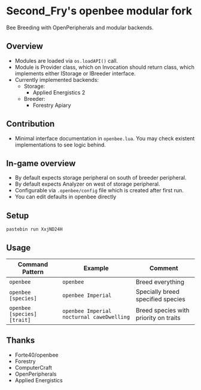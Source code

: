 # Second_Fry's openbee modular fork

Bee Breeding with OpenPeripherals and modular backends.

## Overview

* Modules are loaded via `os.loadAPI()` call.
* Module is Provider class, which on Invocation should return class, which implements either IStorage or IBreeder interface.
* Currently implemented backends:
  * Storage:
    * Applied Energistics 2
  * Breeder:
    * Forestry Apiary

## Contribution

* Minimal interface documentation in `openbee.lua`. You may check existent implementations to see logic behind.

## In-game overview

* By default expects storage peripheral on south of breeder peripheral.
* By default expects Analyzer on west of storage peripheral.
* Configurable via `.openbee/config` file which is created after first run.
* You can edit defaults in openbee directly

## Setup

    pastebin run XxjND24H

## Usage

| Command Pattern             | Example                                   | Comment                               |
| --------------------------- | ----------------------------------------- | ------------------------------------- |
| `openbee`                   | `openbee`                                 | Breed everything                      |
| `openbee [species]`         | `openbee Imperial`                        | Specially breed specified species     |
| `openbee [species] [trait]` | `openbee Imperial nocturnal caweDwelling` | Breed species with priority on traits |

## Thanks

* Forte40/openbee
* Forestry
* ComputerCraft
* OpenPeripherals
* Applied Energistics
